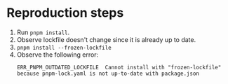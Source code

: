 # Reproduction steps

1. Run `pnpm install`.
2. Observe lockfile doesn't change since it is already up to date.
3. `pnpm install --frozen-lockfile`
4. Observe the following error:
   ```
   ERR_PNPM_OUTDATED_LOCKFILE  Cannot install with "frozen-lockfile" because pnpm-lock.yaml is not up-to-date with package.json
   ```

